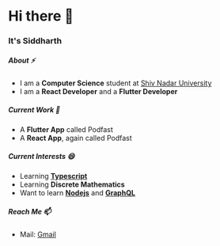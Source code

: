 # Hi there 👋

### It's Siddharth

##### About ⚡
- I am a **Computer Science** student at [Shiv Nadar University](https://snu.edu.in)
- I am a **React Developer** and a **Flutter Developer**

##### Current Work 🔭
- A **Flutter App** called Podfast
- A **React App**, again called Podfast

##### Current Interests 😄
- Learning **[Typescript](https://typescriptlang.org)**
- Learning **Discrete Mathematics**
- Want to learn **[Nodejs](https://nodejs.org)** and **[GraphQL](https://graphql.org)**

##### Reach Me 📫
- Mail: [Gmail](mailto:siddharthborderwala@gmail.com)
